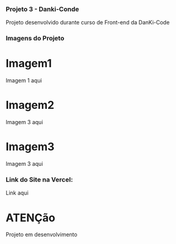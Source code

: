 ### Projeto 3 - Danki-Conde

<p>Projeto desenvolvido durante  curso de Front-end da DanKi-Code</p>


### Imagens do Projeto

# Imagem1

<p>Imagem 1 aqui</p>

# Imagem2

<p>Imagem 3 aqui</p>

# Imagem3

<p>Imagem 3 aqui</p>


### Link do Site na Vercel:

<p>Link aqui</p>

<h1 style="background-color='red'">ATENÇão</h1>
<p>Projeto em desenvolvimento</p>